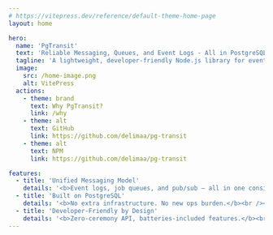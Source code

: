 ```yaml
---
# https://vitepress.dev/reference/default-theme-home-page
layout: home

hero:
  name: 'PgTransit'
  text: 'Reliable Messaging, Queues, and Event Logs - All in PostgreSQL'
  tagline: 'A lightweight, developer-friendly Node.js library for event-driven systems, job queues, and pub/sub built on Postgres.'
  image:
    src: /home-image.png
    alt: VitePress
  actions:
    - theme: brand
      text: Why PgTransit?
      link: /why
    - theme: alt
      text: GitHub
      link: https://github.com/delimaa/pg-transit
    - theme: alt
      text: NPM
      link: https://github.com/delimaa/pg-transit

features:
  - title: 'Unified Messaging Model'
    details: '<b>Event logs, job queues, and pub/sub — all in one consistent abstraction.</b><br /><br />Design your system with a single messaging API that adapts to your needs: sequential event consumption, parallel job processing, or fan-out messaging between services.'
  - title: 'Built on PostgreSQL'
    details: '<b>No extra infrastructure. No new ops burden.</b><br /><br />Leverage your existing Postgres database for durable, transactional messaging. PgTransit uses battle-tested SQL patterns like SKIP LOCKED to ensure reliable, concurrent message handling at scale.'
  - title: 'Developer-Friendly by Design'
    details: '<b>Zero-ceremony API, batteries-included features.</b><br /><br />Get retries, delayed delivery, fan-out subscriptions, concurrency control, and stale message handling — all through a simple, expressive Node.js interface built with testability and DX in mind.'
---
```

